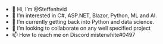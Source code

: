 - 👋 Hi, I’m @Steffenhvid
- 👀 I’m interested in C#, ASP.NET, Blazor, Python, ML and AI.
- 🌱 I’m currently getting back into Python and data science.
- 💞️ I’m looking to collaborate on any well specified project
- 📫 How to reach me on Discord misterwhite#0497

<!---
Steffenhvid/Steffenhvid is a ✨ special ✨ repository because its `README.md` (this file) appears on your GitHub profile.
You can click the Preview link to take a look at your changes.
--->
